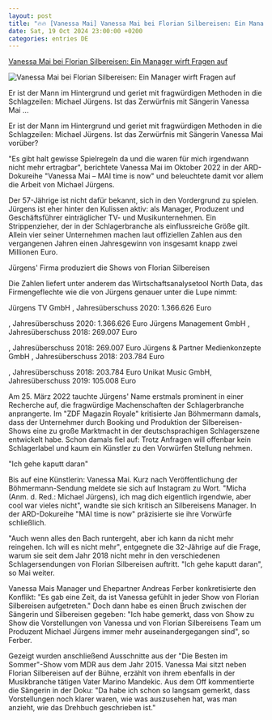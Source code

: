 ```yaml
---
layout: post
title: "🔥🔥 [Vanessa Mai] Vanessa Mai bei Florian Silbereisen: Ein Manager wirft Fragen auf"
date: Sat, 19 Oct 2024 23:00:00 +0200
categories: entries DE
---
```

[Vanessa Mai bei Florian Silbereisen: Ein Manager wirft Fragen auf](https://www.t-online.de/unterhaltung/tv/id_100068722/vanessa-mai-bei-florian-silbereisen-ein-manager-wirft-fragen-auf.html)

![Vanessa Mai bei Florian Silbereisen: Ein Manager wirft Fragen auf](https://images.t-online.de/2022/10/nSberGeaCIXG/0x0:1920x1080/fit-in/1200x0/silbereisen-und-sein-manager-michael-juergens-saengerin-vanessa-mai-moechte-nicht-mehr-mit-letzterem-an-einem-tisch-sitzen.jpg)

Er ist der Mann im Hintergrund und geriet mit fragwürdigen Methoden in die Schlagzeilen: Michael Jürgens. Ist das Zerwürfnis mit Sängerin Vanessa Mai ...

Er ist der Mann im Hintergrund und geriet mit fragwürdigen Methoden in die Schlagzeilen: Michael Jürgens. Ist das Zerwürfnis mit Sängerin Vanessa Mai vorüber?

"Es gibt halt gewisse Spielregeln da und die waren für mich irgendwann nicht mehr ertragbar", berichtete Vanessa Mai im Oktober 2022 in der ARD-Dokureihe "Vanessa Mai – MAI time is now" und beleuchtete damit vor allem die Arbeit von Michael Jürgens.

Der 57-Jährige ist nicht dafür bekannt, sich in den Vordergrund zu spielen. Jürgens ist eher hinter den Kulissen aktiv: als Manager, Produzent und Geschäftsführer einträglicher TV- und Musikunternehmen. Ein Strippenzieher, der in der Schlagerbranche als einflussreiche Größe gilt. Allein vier seiner Unternehmen machen laut offiziellen Zahlen aus den vergangenen Jahren einen Jahresgewinn von insgesamt knapp zwei Millionen Euro.

Jürgens' Firma produziert die Shows von Florian Silbereisen

Die Zahlen liefert unter anderem das Wirtschaftsanalysetool North Data, das Firmengeflechte wie die von Jürgens genauer unter die Lupe nimmt:

Jürgens TV GmbH , Jahresüberschuss 2020: 1.366.626 Euro

, Jahresüberschuss 2020: 1.366.626 Euro Jürgens Management GmbH , Jahresüberschuss 2018: 269.007 Euro

, Jahresüberschuss 2018: 269.007 Euro Jürgens & Partner Medienkonzepte GmbH , Jahresüberschuss 2018: 203.784 Euro

, Jahresüberschuss 2018: 203.784 Euro Unikat Music GmbH, Jahresüberschuss 2019: 105.008 Euro

Am 25. März 2022 tauchte Jürgens' Name erstmals prominent in einer Recherche auf, die fragwürdige Machenschaften der Schlagerbranche anprangerte. Im "ZDF Magazin Royale" kritisierte Jan Böhmermann damals, dass der Unternehmer durch Booking und Produktion der Silbereisen-Shows eine zu große Marktmacht in der deutschsprachigen Schlagerszene entwickelt habe. Schon damals fiel auf: Trotz Anfragen will offenbar kein Schlagerlabel und kaum ein Künstler zu den Vorwürfen Stellung nehmen.

"Ich gehe kaputt daran"

Bis auf eine Künstlerin: Vanessa Mai. Kurz nach Veröffentlichung der Böhmermann-Sendung meldete sie sich auf Instagram zu Wort. "Micha (Anm. d. Red.: Michael Jürgens), ich mag dich eigentlich irgendwie, aber cool war vieles nicht", wandte sie sich kritisch an Silbereisens Manager. In der ARD-Dokureihe "MAI time is now" präzisierte sie ihre Vorwürfe schließlich.

"Auch wenn alles den Bach runtergeht, aber ich kann da nicht mehr reingehen. Ich will es nicht mehr", entgegnete die 32-Jährige auf die Frage, warum sie seit dem Jahr 2018 nicht mehr in den verschiedenen Schlagersendungen von Florian Silbereisen auftritt. "Ich gehe kaputt daran", so Mai weiter.

Vanessa Mais Manager und Ehepartner Andreas Ferber konkretisierte den Konflikt: "Es gab eine Zeit, da ist Vanessa gefühlt in jeder Show von Florian Silbereisen aufgetreten." Doch dann habe es einen Bruch zwischen der Sängerin und Silbereisen gegeben: "Ich habe gemerkt, dass von Show zu Show die Vorstellungen von Vanessa und von Florian Silbereisens Team um Produzent Michael Jürgens immer mehr auseinandergegangen sind", so Ferber.

Gezeigt wurden anschließend Ausschnitte aus der "Die Besten im Sommer"-Show vom MDR aus dem Jahr 2015. Vanessa Mai sitzt neben Florian Silbereisen auf der Bühne, erzählt von ihrem ebenfalls in der Musikbranche tätigen Vater Marino Mandekic. Aus dem Off kommentierte die Sängerin in der Doku: "Da habe ich schon so langsam gemerkt, dass Vorstellungen noch klarer waren, wie was auszusehen hat, was man anzieht, wie das Drehbuch geschrieben ist."

